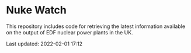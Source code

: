 # Nuke Watch

This repository includes code for retrieving the latest information available on the output of EDF nuclear power plants in the UK.

Last updated: 2022-02-01 17:12